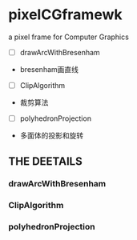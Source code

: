 # pixelCGframewk
a pixel frame for Computer Graphics


- [ ] drawArcWithBresenham
- bresenham画直线
- [ ] ClipAlgorithm 
- 裁剪算法
- [ ] polyhedronProjection
- 多面体的投影和旋转

## THE DEETAILS
### drawArcWithBresenham

### ClipAlgorithm 

### polyhedronProjection


